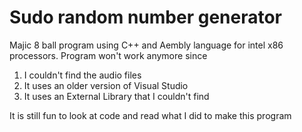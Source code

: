 # Sudo random number generator

Majic 8 ball program using C++ and Aembly language for intel x86 processors. 
Program won't work anymore since
1. I couldn't find the audio files
2. It uses an older version of Visual Studio
3. It uses an External Library that I couldn't find

It is still fun to look at code and read what I did to make this program 
